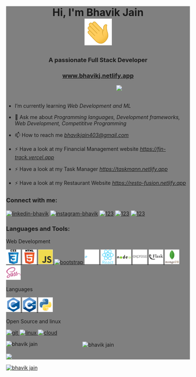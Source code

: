 <!--
**bhavikjain403/bhavikjain403** is a ✨ _special_ ✨ repository because its `README.md` (this file) appears on your GitHub profile.

Here are some ideas to get you started:

- 🔭 I’m currently working on ...
- 🌱 I’m currently learning ...
- 👯 I’m looking to collaborate on ...
- 🤔 I’m looking for help with ...
- 💬 Ask me about ...
- 📫 How to reach me: ...
- 😄 Pronouns: ...
- ⚡ Fun fact: ...
-->
<div style="background-color:grey">
<div align="center">
<h1>Hi, I'm Bhavik Jain
<div><img src="https://raw.githubusercontent.com/ABSphreak/ABSphreak/master/gifs/Hi.gif" width="75px"><div>
</h1>
</div>
<h3 align="center">A passionate Full Stack Developer</h3>
<h3 align="center"><a href="https://bhavikj.netlify.app">www.bhavikj.netlify.app</a></h3>

<img width=40% align="right" src="https://img.freepik.com/free-vector/colourful-illustration-programmer-working_23-2148281410.jpg?size=338&ext=jpg">
<br>
<br>
  
- I’m currently learning *Web Development and ML*

- 💬 Ask me about *Programming languages, Development frameworks, Web Development, Competititve Programming*

- 📫 How to reach me *bhavikjain403@gmail.com*
  
- ⚡ Have a look at my Financial Management website *https://fin-track.vercel.app*

- ⚡ Have a look at my Task Manager *https://taskmann.netlify.app*

- ⚡ Have a look at my Restaurant Website *https://resto-fusion.netlify.app*

<h3 align="left">Connect with me:</h3>
<p align="left">
<a href="https://www.linkedin.com/in/bhavik-jain-0a9ba0217/" target="blank"><img align="center" src="https://raw.githubusercontent.com/rahuldkjain/github-profile-readme-generator/master/src/images/icons/Social/linked-in-alt.svg" alt="linkedin-bhavik" height="30" width="40" /></a>
<a href="https://www.instagram.com/bhavikjain2002/" target="blank"><img align="center" src="https://raw.githubusercontent.com/rahuldkjain/github-profile-readme-generator/master/src/images/icons/Social/instagram.svg" alt="instagram-bhavik" height="30" width="40" /></a>
<a href="https://codeforces.com/profile/bhavikjain403" target="blank"><img align="center" src="https://raw.githubusercontent.com/rahuldkjain/github-profile-readme-generator/master/src/images/icons/Social/codeforces.svg" alt="123" height="30" width="40" /></a>
<a href="https://www.leetcode.com/bhavikjain403" target="blank"><img align="center" src="https://raw.githubusercontent.com/rahuldkjain/github-profile-readme-generator/master/src/images/icons/Social/leet-code.svg" alt="123" height="30" width="40" /></a>
<a href="https://www.codechef.com/users/thebhavikjain" target="blank"><img align="center" src="https://cdn.jsdelivr.net/npm/simple-icons@3.1.0/icons/codechef.svg" alt="123" height="30" width="40" /></a>
</p>

<h3 align="left">Languages and Tools:</h3>
<p align="left">  
  <p> Web Development </p>
  <p>
    <a href="https://www.w3schools.com/css/" target="_blank"> <img src="https://raw.githubusercontent.com/devicons/devicon/master/icons/css3/css3-original-wordmark.svg" alt="css3" width="40" height="40"/> </a> 
    <a href="https://www.mdn.org/html/" target="_blank"> <img src="https://raw.githubusercontent.com/devicons/devicon/master/icons/html5/html5-original-wordmark.svg" alt="html5" width="40" height="40"/> </a>
    <a href="https://developer.mozilla.org/en-US/docs/Web/JavaScript" target="_blank"> <img src="https://raw.githubusercontent.com/devicons/devicon/master/icons/javascript/javascript-original.svg" alt="javascript" width="40" height="40"/> </a>
    <a href="https://getbootstrap.com/" target="_blank"> <img src="https://upload.wikimedia.org/wikipedia/commons/thumb/b/b2/Bootstrap_logo.svg/768px-Bootstrap_logo.svg.png?20210507000024" alt="bootstrap" width="35" height="35"/> </a>
    <a href="https://tailwindcss.com/" target="_blank" rel="noreferrer"> <img src="https://raw.githubusercontent.com/devicons/devicon/master/icons/tailwindcss/tailwindcss-original-wordmark.svg" alt="express" width="40" height="40"/> </a>
    <a href="https://reactjs.org" target="_blank"> <img src="https://raw.githubusercontent.com/devicons/devicon/master/icons/react/react-original-wordmark.svg" alt="react" width="40" height="40"/> </a>
    <a href="https://nodejs.org" target="_blank" rel="noreferrer"> <img src="https://raw.githubusercontent.com/devicons/devicon/master/icons/nodejs/nodejs-original-wordmark.svg" alt="nodejs" width="40" height="40"/> </a>
    <a href="https://expressjs.com" target="_blank" rel="noreferrer"> <img src="https://raw.githubusercontent.com/devicons/devicon/master/icons/express/express-original-wordmark.svg" alt="express" width="40" height="40"/> </a>
    <a href="https://flask.palletsprojects.com/en/2.2.x/" target="_blank" rel="noreferrer"> <img src="https://raw.githubusercontent.com/devicons/devicon/master/icons/flask/flask-original-wordmark.svg" alt="express" width="40" height="40"/> </a>
    <a href="https://www.mongodb.com/" target="_blank" rel="noreferrer"> <img src="https://raw.githubusercontent.com/devicons/devicon/master/icons/mongodb/mongodb-original-wordmark.svg" alt="mongodb" width="40" height="40"/> </a> 
    <a href="https://sass-lang.com" target="_blank" rel="noreferrer"> <img src="https://raw.githubusercontent.com/devicons/devicon/master/icons/sass/sass-original.svg" alt="sass" width="40" height="40"/> </a>
  </p>
  <p> Languages </p>
  <p> <a href="https://www.cprogramming.com/" target="_blank"> <img src="https://raw.githubusercontent.com/devicons/devicon/master/icons/c/c-original.svg" alt="c" width="40" height="40"/> </a> 
  <a href="https://www.w3schools.com/cpp/" target="_blank"> <img src="https://raw.githubusercontent.com/devicons/devicon/master/icons/cplusplus/cplusplus-original.svg" alt="cplusplus" width="40" height="40"/> </a>
    <a href="https://www.python.org" target="_blank"> <img src="https://raw.githubusercontent.com/devicons/devicon/master/icons/python/python-original.svg" alt="python" width="40" height="40"/> </a>
  </p>
  <p> Open Source and linux </p>
  <p>
    <a href="https://git-scm.com/" target="_blank"> <img src="https://www.vectorlogo.zone/logos/git-scm/git-scm-icon.svg" alt="git" width="40" height="40"/> </a>
    <a href="https://www.linux.org/" target="_blank"> <img src="https://camo.githubusercontent.com/775cff44e1c61c0a646d44eeaba420c99ace22da815995cd69259ba53f39cf0f/68747470733a2f2f696d672e69636f6e73382e636f6d2f636f6c6f722f34382f3030303030302f6c696e75782e706e67" alt="linux" width="30" height="40"/> </a>
    <a href="https://cloud.google.com"> <img src="https://camo.githubusercontent.com/582944f6627732531ce1a2e20ad43538d1896e16a5f159ea28fd137dbb8e798a/68747470733a2f2f7777772e766563746f726c6f676f2e7a6f6e652f6c6f676f732f676f6f676c655f636c6f75642f676f6f676c655f636c6f75642d69636f6e2e737667" alt="cloud" width="40" height="40"/> </a>
  </p>

<p><img align="left" src="https://github-readme-stats.vercel.app/api/top-langs?username=bhavikjain403&layout=compact" alt="bhavik jain" width="40%"/></p>

<p> &nbsp; <img align="center" src="https://github-readme-stats.vercel.app/api?username=bhavikjain403" alt="bhavik jain" width="45%"/></p>

<p><img align="center" src="https://github-readme-streak-stats.herokuapp.com/?user=bhavikjain403" /></p>
</div>

 <p align="left"> <a href="https://github.com/bhavikjain403/github-profile-trophy"><img src="https://github-profile-trophy.vercel.app/?username=bhavikjain403" alt="bhavik jain" /></a> </p>
